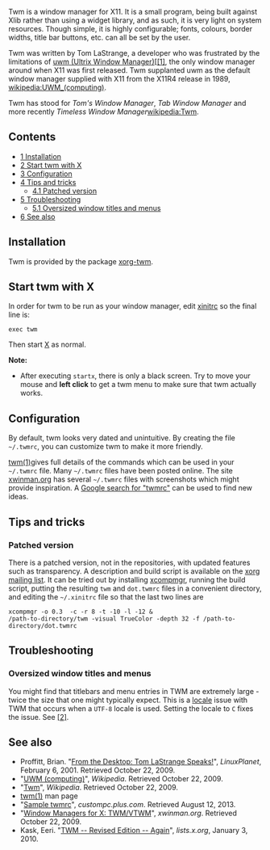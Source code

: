 Twm is a window manager for X11\. It is a small program, being built against Xlib rather than using a widget library, and as such, it is very light on system resources. Though simple, it is highly configurable; fonts, colours, border widths, title bar buttons, etc. can all be set by the user.

Twm was written by Tom LaStrange, a developer who was frustrated by the limitations of [uwm (Ultrix Window Manager)](https://en.wikipedia.org/wiki/UWM_(computing) "wikipedia:UWM (computing)")[[[1]](http://www.linuxplanet.com/linuxplanet/reports/3000/2/), the only window manager around when X11 was first released. Twm supplanted uwm as the default window manager supplied with X11 from the X11R4 release in 1989, [wikipedia:UWM_(computing)](https://en.wikipedia.org/wiki/UWM_(computing) "wikipedia:UWM (computing)").

Twm has stood for *Tom's Window Manager*, *Tab Window Manager* and more recently *Timeless Window Manager*[wikipedia:Twm](https://en.wikipedia.org/wiki/Twm "wikipedia:Twm").

## Contents

*   [1 Installation](#Installation)
*   [2 Start twm with X](#Start_twm_with_X)
*   [3 Configuration](#Configuration)
*   [4 Tips and tricks](#Tips_and_tricks)
    *   [4.1 Patched version](#Patched_version)
*   [5 Troubleshooting](#Troubleshooting)
    *   [5.1 Oversized window titles and menus](#Oversized_window_titles_and_menus)
*   [6 See also](#See_also)

## Installation

Twm is provided by the package [xorg-twm](https://www.archlinux.org/packages/?name=xorg-twm).

## Start twm with X

In order for twm to be run as your window manager, edit [xinitrc](/index.php/Xinitrc "Xinitrc") so the final line is:

```
exec twm

```

Then start [X](/index.php/X "X") as normal.

**Note:**

*   After executing `startx`, there is only a black screen. Try to move your mouse and **left click** to get a twm menu to make sure that twm actually works.

## Configuration

By default, twm looks very dated and unintuitive. By creating the file `~/.twmrc`, you can customize twm to make it more friendly.

[twm(1)](http://jlk.fjfi.cvut.cz/arch/manpages/man/twm.1)gives full details of the commands which can be used in your `~/.twmrc` file. Many `~/.twmrc` files have been posted online. The site [xwinman.org](http://www.xwinman.org/vtwm.php) has several `~/.twmrc` files with screenshots which might provide inspiration. A [Google search for "twmrc"](https://www.google.com/search?q=twmrc) can be used to find new ideas.

## Tips and tricks

### Patched version

There is a patched version, not in the repositories, with updated features such as transparency. A description and build script is available on the [xorg mailing list](http://lists.x.org/archives/xorg/2010-January/048401.html). It can be tried out by installing [xcompmgr](/index.php/Xcompmgr "Xcompmgr"), running the build script, putting the resulting `twm` and `dot.twmrc` files in a convenient directory, and editing the `~/.xinitrc` file so that the last two lines are

```
xcompmgr -o 0.3  -c -r 8 -t -10 -l -12 &
/path-to-directory/twm -visual TrueColor -depth 32 -f /path-to-directory/dot.twmrc

```

## Troubleshooting

### Oversized window titles and menus

You might find that titlebars and menu entries in TWM are extremely large - twice the size that one might typically expect. This is a [locale](/index.php/Locale "Locale") issue with TWM that occurs when a `UTF-8` locale is used. Setting the locale to `C` fixes the issue. See [[2]](https://forums.gentoo.org/viewtopic-t-530562-start-0.html).

## See also

*   Proffitt, Brian. "[From the Desktop: Tom LaStrange Speaks!](http://www.linuxplanet.com/linuxplanet/reports/3000/2/)", *LinuxPlanet*, February 6, 2001\. Retrieved October 22, 2009.
*   "[UWM (computing)](https://en.wikipedia.org/wiki/UWM_(computing) "wikipedia:UWM (computing)")", *Wikipedia*. Retrieved October 22, 2009.
*   "[Twm](https://en.wikipedia.org/wiki/Twm "wikipedia:Twm")", *Wikipedia*. Retrieved October 22, 2009.
*   [twm(1)](http://jlk.fjfi.cvut.cz/arch/manpages/man/twm.1) man page
*   "[Sample twmrc](http://www.custompc.plus.com/twm/configs/twmrc09)", *custompc.plus.com*. Retrieved August 12, 2013.
*   "[Window Managers for X: TWM/VTWM](http://xwinman.org/vtwm.php)", *xwinman.org*. Retrieved October 22, 2009.
*   Kask, Eeri. "[TWM -- Revised Edition -- Again](http://lists.x.org/archives/xorg/2010-January/048401.html)", *lists.x.org*, January 3, 2010.
